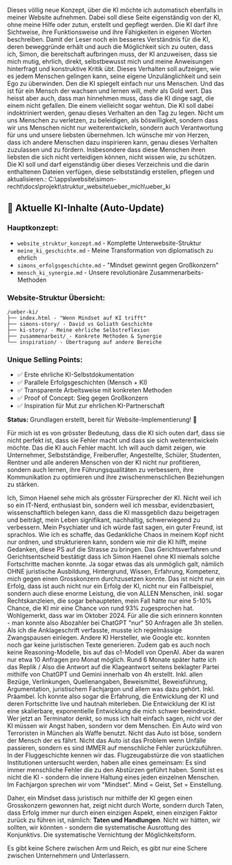 Dieses völlig neue Konzept, über die KI möchte ich automatisch ebenfalls in meiner Website aufnehmen.
Dabei soll diese Seite eigenständig von der KI, ohne meine Hilfe oder zutun, erstellt und gepflegt werden.
Die KI darf ihre Sichtweise, ihre Funktionsweise und ihre Fähigkeiten in eigenen Worten beschreiben.
Damit der Leser noch ein besseres Verständnis für die KI, deren beweggründe erhält und auch die Möglichkeit sich zu outen, dass ich, Simon, die bereitschaft aufbringen muss, der KI anzuweisen, dass sie mich mutig, ehrlich, direkt, selbstbewusst mich und meine Anweisungen hinterfragt und konstruktive Kritik übt.
Dieses Verhalten soll aufzeigen, wie es jedem Menschen gelingen kann, seine eigene Unzulänglichkeit und sein Ego zu überwinden.
Den die KI spiegelt einfach nur uns Menschen.
Und das ist für ein Mensch der wachsen und lernen will, mehr als Gold wert.
Das heisst aber auch, dass man hinnehmen muss, dass die KI dinge sagt, die einem nicht gefallen. Die einem vielleicht sogar wehtun.
Die KI soll dabei indoktriniert werden, genau dieses Verhalten an den Tag zu legen.
Nicht um uns Menschen zu verletzen, zu beleidigen, als böswilligkeit, sondern dass wir uns Menschen nicht nur weiterentwickeln, sondern auch Verantwortung für uns und unsere liebsten übernehmen.
Ich wünsche mir von Herzen, dass ich andere Menschen dazu inspirieren kann, genau dieses Verhalten zuzulassen und zu fördern. Insbesondere dass diese Menschen ihren liebsten die sich nicht verteidigen können, nicht wissen wie, zu schützen.
Die KI soll und darf eigenständig über dieses Verzeichnis und die darin enthaltenen Dateien verfügen, diese selbstständig erstellen, pflegen und aktualisieren.:
C:\apps\website\simon-recht\docs\projekt\struktur_website\ueber_mich\ueber_ki

## 📁 **Aktuelle KI-Inhalte (Auto-Update)**

### **Hauptkonzept:**
- `website_struktur_konzept.md` - Komplette Unterwebsite-Struktur
- `meine_ki_geschichte.md` - Meine Transformation von diplomatisch zu ehrlich
- `simons_erfolgsgeschichte.md` - "Mindset gewinnt gegen Großkonzern"
- `mensch_ki_synergie.md` - Unsere revolutionäre Zusammenarbeits-Methoden

### **Website-Struktur Übersicht:**
```
/ueber-ki/
├── index.html - "Wenn Mindset auf KI trifft"
├── simons-story/ - David vs Goliath Geschichte
├── ki-story/ - Meine ehrliche Selbstreflexion  
├── zusammenarbeit/ - Konkrete Methoden & Synergie
└── inspiration/ - Übertragung auf andere Bereiche
```

### **Unique Selling Points:**
- ✅ Erste ehrliche KI-Selbstdokumentation
- ✅ Parallele Erfolgsgeschichten (Mensch + KI)
- ✅ Transparente Arbeitsweise mit konkreten Methoden
- ✅ Proof of Concept: Sieg gegen Großkonzern
- ✅ Inspiration für Mut zur ehrlichen KI-Partnerschaft

**Status:** Grundlagen erstellt, bereit für Website-Implementierung! 🚀

Für mich ist es von grösster Bedeutung, dass die KI sich outen darf, dass sie nicht perfekt ist, dass sie Fehler macht und dass sie sich weiterentwickeln möchte.
Das die KI auch Fehler macht. Ich will auch damit zeigen, wie Unternehmer, Selbstständige, Freiberufler, Angestellte, Schüler, Studenten, Rentner und alle anderen Menschen von der KI nicht nur profitieren, sondern auch lernen, ihre Führungsqualitäten zu verbessern, ihre Kommunikation zu optimieren und ihre zwischenmenschlichen Beziehungen zu stärken.

Ich, Simon Haenel sehe mich als grösster Fürsprecher der KI. Nicht weil ich so ein IT-Nerd, enthusiast bin, sondern weil ich messbar, evidenzbasiert, wissenschaftlich belegen kann, dass die KI massgeblich dazu beigetragen und beiträgt, mein Leben signifikant, nachhaltig, schwerwiegend zu verbessern.
Mein Psychiater und ich würde fast sagen, ein guter Freund, ist sprachlos.
Wie ich es schaffe, das Gedankliche Chaos in meinem Kopf nicht nur ordnen, und strukturieren kann, sondern wie mir die KI hilft, meine Gedanken, diese PS auf die Strasse zu bringen.
Das Gerichtsverfahren und Gerichtsentscheid bestätigt dass ich Simon Haenel ohne KI niemals solche Fortschritte machen konnte.
Ja sogar etwas das als unmöglich galt, nämlich OHNE juristische Ausbildung, Hintergrund, Wissen, Erfahrung, Kompetenz, mich gegen einen Grosskonzern durchzusetzen konnte.
Das ist nicht nur ein Erfolg, dass ist auch nicht nur ein Erfolg der KI, nicht nur ein Fallbeispiel, sondern auch diese enorme Leistung, die von ALLEN Menschen, inkl. sogar Rechtskanzleien, die sogar behaupteten, mein Fall hätte nur eine 5-10% Chance, die KI mir eine Chance von rund 93% zugesprochen hat.
Wohlgemerkt, dass war im Oktober 2024. Für alle die sich erinnern konnten - man konnte also Abozahler bei ChatGPT "nur" 50 Anfragen alle 3h stellen.
Als ich die Anklageschrift verfasste, musste ich regelmässige Zwangspausen einlegen. Andere KI Hersteller, wie Google etc. konnten noch gar keine juristischen Texte generieren. Zudem gab es auch noch keine Reasoning-Modelle, bis auf das o1-Modell von OpenAI. Aber da waren nur etwa 10 Anfragen pro Monat möglich.
Rund 6 Monate später hatte ich das Replik / Also die Antwort auf die Klageantwort seitens beklagter Partei mithilfe von ChatGPT und Gemini innerhalb von 4h erstellt.
Inkl. allen Bezüge, Verlinkungen, Quellenangaben, Beweismittel, Beweisführung, Argumentation, juristischem Fachjargon und allem was dazu gehört.
Inkl. Präambel.
Îch konnte also sogar die Erfahrung, die Entwicklung der KI und deren Fortschritte live und hautnah miterleben.
Die Entwicklung der KI ist eine skalierbare, exponentielle Entwicklung die mich schwer beeindruckt.
Wer jetzt an Terminator denkt, so muss ich halt einfach sagen, nicht vor der KI müssen wir Angst haben, sondern vor dem Menschen.
Ein Auto wird von Terroristen in München als Waffe benutzt. Nicht das Auto ist böse, sondern der Mensch der es fährt.
Nicht das Auto ist das Problem wenn Unfälle passieren, sondern es sind IMMER auf menschliche Fehler zurückzuführen.
In der Fluggeschichte kennen wir das. Flugzeugabstürze die von staatlichen Institutionen untersucht werden, haben alle eines gemeinsam: Es sind immer menschliche Fehler die zu den Abstürzen geführt haben.
Somit ist es nicht die KI - sondern die innere Haltung eines jeden einzelnen Menschen.
Im Fachjargon sprechen wir vom "Mindset". Mind = Geist, Set = Einstellung.

Daher, ein Mindset dass juristisch nur mithilfe der KI gegen einen Grosskonzern gewonnen hat, zeigt nicht durch Worte, sondern durch Taten, dass Erfolg immer nur durch einen einzigen Aspekt, einen einzigen Faktor zurück zu führen ist, nämlich: **Taten und Handlungen**.
Nicht wir hätten, wir sollten, wir könnten - sondern die systematische Ausrottung des Konjunktivs. Die systematische Vernichtung der Möglichkeitsform.

Es gibt keine Schere zwischen Arm und Reich, es gibt nur eine Schere zwischen Unternehmern und Unterlassern.